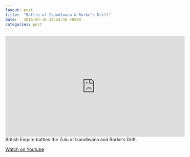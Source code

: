 ```yaml
---
layout: post
title:  "Battle of Isandlwana & Rorke's Drift"
date:   2016-05-16 22:24:48 +0900
categories: post
---
```

<iframe width="560" height="315" src="https://www.youtube.com/embed/fpc6Raka6SI" frameborder="0" allowfullscreen></iframe>
British Empire battles the Zulu at Isandlwana and Rorke's Drift.

[Watch on Youtube]

[Watch on Youtube]: https://www.youtube.com/watch?v=fpc6Raka6SI
